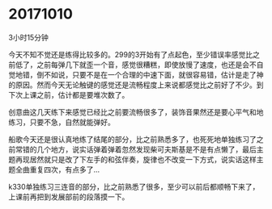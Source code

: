 # 20171010

3小时15分钟

今天不知不觉还是练得比较多的。299的3开始有了点起色，至少错误率感觉比之前低了，之前每弹几下就歪一个音，感觉很糟糕，即使放慢了速度，也还是会不自觉地错，倒不如说，只要不是在一个合理的中速下面，就很容易错，估计是走了神的原因。然而今天无论触键的感觉还是流畅程度上来说都感觉比之前好了不少。到下次上课之前，估计都是要堆次数了。

创意曲这几天练下来感觉已经比之前要流畅很多了，装饰音果然还是要心平气和地练习，只要不急，自然就能弹好。

船歌今天还是很认真地练了结尾的部分，比之前熟悉多了，也死死地单独练习了之前常错的几个地方，说实话弹着弹着忽然发现柴可夫斯基是不是有点懒了，最后主题再现居然就只是改了下左手的和弦伴奏，旋律也不改变一下方式，说实话这样主题全曲重复四次，有点多了...

k330单独练习三连音的部分，比之前熟悉了很多，至少可以前后都顺畅下来了，上课前再把到发展部前的段落摸一下。
